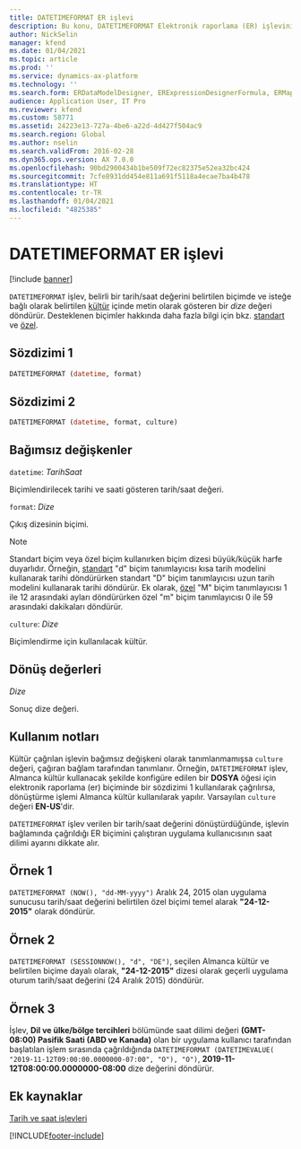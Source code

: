 ```yaml
---
title: DATETIMEFORMAT ER işlevi
description: Bu konu, DATETIMEFORMAT Elektronik raporlama (ER) işlevinin nasıl kullanıldığı hakkında bilgi sağlar.
author: NickSelin
manager: kfend
ms.date: 01/04/2021
ms.topic: article
ms.prod: ''
ms.service: dynamics-ax-platform
ms.technology: ''
ms.search.form: ERDataModelDesigner, ERExpressionDesignerFormula, ERMappedFormatDesigner, ERModelMappingDesigner
audience: Application User, IT Pro
ms.reviewer: kfend
ms.custom: 58771
ms.assetid: 24223e13-727a-4be6-a22d-4d427f504ac9
ms.search.region: Global
ms.author: nselin
ms.search.validFrom: 2016-02-28
ms.dyn365.ops.version: AX 7.0.0
ms.openlocfilehash: 90bd2900434b1be509f72ec82375e52ea32bc424
ms.sourcegitcommit: 7cfe8931dd454e811a691f5118a4ecae7ba4b478
ms.translationtype: HT
ms.contentlocale: tr-TR
ms.lasthandoff: 01/04/2021
ms.locfileid: "4825385"
---
```

# <a name="datetimeformat-er-function"></a>DATETIMEFORMAT ER işlevi

[!include [banner](../includes/banner.md)]

`DATETIMEFORMAT` işlev, belirli bir tarih/saat değerini belirtilen biçimde ve isteğe bağlı olarak belirtilen [kültür](https://docs.microsoft.com/bingmaps/rest-services/common-parameters-and-types/supported-culture-codes) içinde metin olarak gösteren bir *dize* değeri döndürür. Desteklenen biçimler hakkında daha fazla bilgi için bkz. [standart](https://msdn.microsoft.com/library/az4se3k1(v=vs.110).aspx) ve [özel](https://msdn.microsoft.com/library/8kb3ddd4(v=vs.110).aspx).

## <a name="syntax-1"></a>Sözdizimi 1

```vb
DATETIMEFORMAT (datetime, format)
```

## <a name="syntax-2"></a>Sözdizimi 2

```vb
DATETIMEFORMAT (datetime, format, culture)
```

## <a name="arguments"></a>Bağımsız değişkenler

`datetime`: *TarihSaat*

Biçimlendirilecek tarihi ve saati gösteren tarih/saat değeri.

`format`: *Dize*

Çıkış dizesinin biçimi.

> [!NOTE]
> Standart biçim veya özel biçim kullanırken biçim dizesi büyük/küçük harfe duyarlıdır. Örneğin, [standart](https://msdn.microsoft.com/library/az4se3k1(v=vs.110).aspx) "d" biçim tanımlayıcısı kısa tarih modelini kullanarak tarihi döndürürken standart "D" biçim tanımlayıcısı uzun tarih modelini kullanarak tarihi döndürür. Ek olarak, [özel](https://msdn.microsoft.com/library/8kb3ddd4(v=vs.110).aspx) "M" biçim tanımlayıcısı 1 ile 12 arasındaki ayları döndürürken özel "m" biçim tanımlayıcısı 0 ile 59 arasındaki dakikaları döndürür.

`culture`: *Dize*

Biçimlendirme için kullanılacak kültür.

## <a name="return-values"></a>Dönüş değerleri

*Dize*

Sonuç dize değeri.

## <a name="usage-notes"></a>Kullanım notları

Kültür çağrılan işlevin bağımsız değişkeni olarak tanımlanmamışsa `culture` değeri, çağıran bağlam tarafından tanımlanır. Örneğin, `DATETIMEFORMAT` işlev, Almanca kültür kullanacak şekilde konfigüre edilen bir **DOSYA** öğesi için elektronik raporlama (er) biçiminde bir sözdizimi 1 kullanılarak çağrılırsa, dönüştürme işlemi Almanca kültür kullanılarak yapılır. Varsayılan `culture` değeri **EN-US**'dir.

`DATETIMEFORMAT` işlev verilen bir tarih/saat değerini dönüştürdüğünde, işlevin bağlamında çağrıldığı ER biçimini çalıştıran uygulama kullanıcısının saat dilimi ayarını dikkate alır.

## <a name="example-1"></a>Örnek 1

`DATETIMEFORMAT (NOW(), "dd-MM-yyyy")` Aralık 24, 2015 olan uygulama sunucusu tarih/saat değerini belirtilen özel biçimi temel alarak **"24-12-2015"** olarak döndürür.

## <a name="example-2"></a>Örnek 2

`DATETIMEFORMAT (SESSIONNOW(), "d", "DE")`, seçilen Almanca kültür ve belirtilen biçime dayalı olarak, **"24-12-2015"** dizesi olarak geçerli uygulama oturum tarih/saat değerini (24 Aralık 2015) döndürür.

## <a name="example-3"></a>Örnek 3

İşlev, **Dil ve ülke/bölge tercihleri** bölümünde saat dilimi değeri **(GMT-08:00) Pasifik Saati (ABD ve Kanada)** olan bir uygulama kullanıcı tarafından başlatılan işlem sırasında çağrıldığında `DATETIMEFORMAT (DATETIMEVALUE( "2019-11-12T09:00:00.0000000-07:00", "O"), "O")`, **2019-11-12T08:00:00.0000000-08:00** dize değerini döndürür.

## <a name="additional-resources"></a>Ek kaynaklar

[Tarih ve saat işlevleri](er-functions-category-datetime.md)


[!INCLUDE[footer-include](../../../includes/footer-banner.md)]